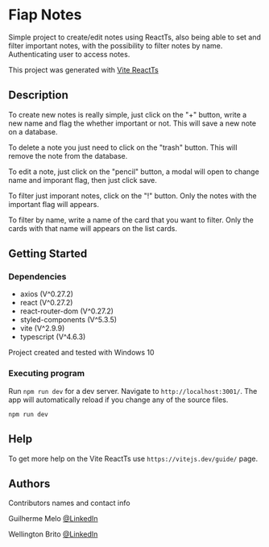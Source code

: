 


# Fiap Notes

Simple project to create/edit notes using ReactTs, also being able to set and filter important notes, with the possibility to filter notes by name. Authenticating user to access notes.

This project was generated with [Vite ReactTs](https://vitejs.dev/guide/)

## Description

To create new notes is really simple, just click on the "+" button, write a new name and flag the whether important or not. This will save a new note on a database.

To delete a note you just need to click on the "trash" button. This will remove the note from the database.

To edit a note, just click on the "pencil" button, a modal will open to change name and imporant flag, then just click save.

To filter just imporant notes, click on the "!" button. Only the notes with the important flag will appears.

To filter by name, write a name of the card that you want to filter. Only the cards with that name will appears on the list cards. 

## Getting Started

### Dependencies
 - axios (V^0.27.2)
 - react (V^0.27.2)
 - react-router-dom (V^0.27.2)
 - styled-components (V^5.3.5)
 - vite (V^2.9.9)
 - typescript (V^4.6.3)
 
 Project created and tested with Windows 10

### Executing program

Run `npm run dev` for a dev server. Navigate to `http://localhost:3001/`. The app will automatically reload if you change any of the source files.


```
npm run dev
```

## Help

To get more help on the Vite ReactTs use `https://vitejs.dev/guide/` page.

## Authors

Contributors names and contact info

 Guilherme Melo
 [@LinkedIn](https://www.linkedin.com/in/guilhermehmelo/)
 
 Wellington Brito
 [@LinkedIn](https://www.linkedin.com/in/wellington-brito-b632ab135/)


